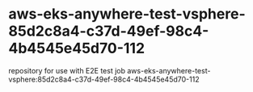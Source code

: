 # aws-eks-anywhere-test-vsphere-85d2c8a4-c37d-49ef-98c4-4b4545e45d70-112
repository for use with E2E test job aws-eks-anywhere-test-vsphere:85d2c8a4-c37d-49ef-98c4-4b4545e45d70-112
